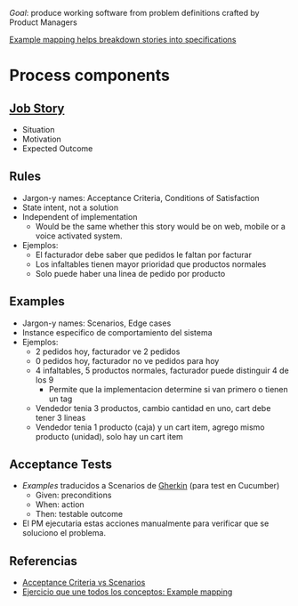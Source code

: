 
*Goal*: produce working software from problem definitions crafted by Product Managers

[Example mapping helps breakdown stories into specifications](https://cucumber.io/blog/2015/12/08/example-mapping-introduction)

# Process components
## [Job Story](https://blog.intercom.com/using-job-stories-design-features-ui-ux/)
- Situation
- Motivation
- Expected Outcome

## Rules
- Jargon-y names: Acceptance Criteria, Conditions of Satisfaction
- State intent, not a solution
- Independent of implementation
  - Would be the same whether this story would be on web, mobile or a voice activated system.
- Ejemplos:
  - El facturador debe saber que pedidos le faltan por facturar
  - Los infaltables tienen mayor prioridad que productos normales
  - Solo puede haber una linea de pedido por producto

## Examples
- Jargon-y names: Scenarios, Edge cases
- Instance especifico de comportamiento del sistema
- Ejemplos:
  - 2 pedidos hoy, facturador ve 2 pedidos
  - 0 pedidos hoy, facturador no ve pedidos para hoy
  - 4 infaltables, 5 productos normales, facturador puede distinguir 4 de los 9
    - Permite que la implementacion determine si van primero o tienen un tag
  - Vendedor tenia 3 productos, cambio cantidad en uno, cart debe tener 3 lineas
  - Vendedor tenia 1 producto (caja) y un cart item, agrego mismo producto (unidad), solo hay un cart item

## Acceptance Tests
- *Examples* traducidos a Scenarios de [Gherkin](https://github.com/cucumber/cucumber/wiki/Gherkin) (para test en Cucumber)
  - Given: preconditions
  - When: action
  - Then: testable outcome
- El PM ejecutaria estas acciones manualmente para verificar que se soluciono el problema.

## Referencias
- [Acceptance Criteria vs Scenarios](https://lizkeogh.com/2011/06/20/acceptance-criteria-vs-scenarios/)
- [Ejercicio que une todos los conceptos: Example mapping](https://cucumber.io/blog/2015/12/08/example-mapping-introduction)
